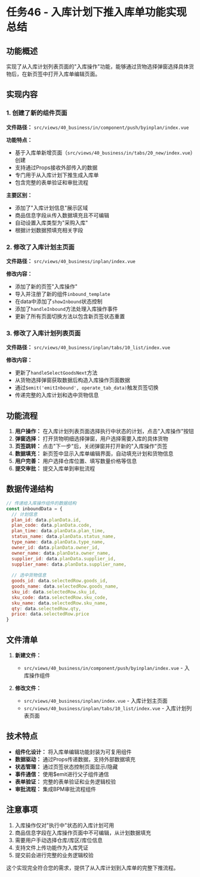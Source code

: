 # 任务46 - 入库计划下推入库单功能实现总结

## 功能概述

实现了从入库计划列表页面的"入库操作"功能，能够通过货物选择弹窗选择具体货物后，在新页签中打开入库单编辑页面。

## 实现内容

### 1. 创建了新的组件页面

**文件路径：** `src/views/40_business/in/component/push/byinplan/index.vue`

**功能特点：**
- 基于入库单新增页面（`src/views/40_business/in/tabs/20_new/index.vue`）创建
- 支持通过Props接收外部传入的数据
- 专门用于从入库计划下推生成入库单
- 包含完整的表单验证和审批流程

**主要区别：**
- 添加了"入库计划信息"展示区域
- 商品信息字段从传入数据填充且不可编辑
- 自动设置入库类型为"采购入库"
- 根据计划数据预填充相关字段

### 2. 修改了入库计划主页面

**文件路径：** `src/views/40_business/inplan/index.vue`

**修改内容：**
- 添加了新的页签"入库操作"
- 导入并注册了新的组件`inbound_template`
- 在data中添加了`showInbound`状态控制
- 添加了`handleInbound`方法处理入库操作事件
- 更新了所有页面切换方法以包含新页签状态重置

### 3. 修改了入库计划列表页面

**文件路径：** `src/views/40_business/inplan/tabs/10_list/index.vue`

**修改内容：**
- 更新了`handleSelectGoodsNext`方法
- 从货物选择弹窗获取数据后构造入库操作页面数据
- 通过`$emit('emitInbound', operate_tab_data)`触发页签切换
- 传递完整的入库计划和选中货物信息

## 功能流程

1. **用户操作：** 在入库计划列表页面选择执行中状态的计划，点击"入库操作"按钮
2. **弹窗选择：** 打开货物明细选择弹窗，用户选择需要入库的具体货物
3. **页签跳转：** 点击"下一步"后，关闭弹窗并打开新的"入库操作"页签
4. **数据填充：** 新页签中显示入库单编辑界面，自动填充计划和货物信息
5. **用户完善：** 用户选择仓库位置、填写数量价格等信息
6. **提交审批：** 提交入库单到审批流程

## 数据传递结构

```javascript
// 传递给入库操作组件的数据结构
const inboundData = {
  // 计划信息
  plan_id: data.planData.id,
  plan_code: data.planData.code,
  plan_time: data.planData.plan_time,
  status_name: data.planData.status_name,
  type_name: data.planData.type_name,
  owner_id: data.planData.owner_id,
  owner_name: data.planData.owner_name,
  supplier_id: data.planData.supplier_id,
  supplier_name: data.planData.supplier_name,
  
  // 选中货物信息
  goods_id: data.selectedRow.goods_id,
  goods_name: data.selectedRow.goods_name,
  sku_id: data.selectedRow.sku_id,
  sku_code: data.selectedRow.sku_code,
  sku_name: data.selectedRow.sku_name,
  qty: data.selectedRow.qty,
  price: data.selectedRow.price
}
```

## 文件清单

1. **新建文件：**
   - `src/views/40_business/in/component/push/byinplan/index.vue` - 入库操作组件

2. **修改文件：**
   - `src/views/40_business/inplan/index.vue` - 入库计划主页面
   - `src/views/40_business/inplan/tabs/10_list/index.vue` - 入库计划列表页面

## 技术特点

- **组件化设计：** 将入库单编辑功能封装为可复用组件
- **数据驱动：** 通过Props传递数据，支持外部数据填充
- **状态管理：** 通过页签状态控制页面显示/隐藏
- **事件通信：** 使用$emit进行父子组件通信
- **表单验证：** 完整的表单验证和业务逻辑校验
- **审批流程：** 集成BPM审批流程组件

## 注意事项

1. 入库操作仅对"执行中"状态的入库计划可用
2. 商品信息字段在入库操作页面中不可编辑，从计划数据填充
3. 需要用户手动选择仓库/库区/库位信息
4. 支持文件上传功能作为入库凭证
5. 提交前会进行完整的业务逻辑校验

这个实现完全符合您的需求，提供了从入库计划到入库单的完整下推流程。 
